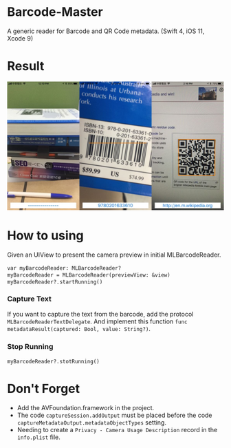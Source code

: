 # Barcode-Master
A generic reader for Barcode and QR Code metadata. (Swift 4, iOS 11, Xcode 9)


# Result
![image][result]

# How to using
Given an UIView to present the camera preview in initial MLBarcodeReader.

```
var myBarcodeReader: MLBarcodeReader?
myBarcodeReader = MLBarcodeReader(previewView: &view)
myBarcodeReader?.startRunning()
```
### Capture Text
If you want to capture the text from the barcode, add the protocol `MLBarcodeReaderTextDelegate`.
And implement this function `func metadataResult(captured: Bool, value: String?)`.


### Stop Running
```
myBarcodeReader?.stotRunning()
```

# Don't Forget
- Add the AVFoundation.framework in the project.
- The code `captureSession.addOutput` must be placed before the code `captureMetadataOutput.metadataObjectTypes` setting.
- Needing to create a `Privacy - Camera Usage Description` record in the `info.plist` file.


[result]:https://github.com/JohnnyMilk/Barcode-Master/blob/master/result.jpg

